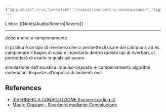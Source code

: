 ```yaml
---
{"dg-publish":true,"permalink":"/notes/riverbero-a-convoluzione/","tags":["type/note"]}
---
```


Links:: [[Notes/Audio/Reverb\|Reverb]]

---

detto anche a campionamento

in pratica è un tipo di riverbero che ci permette di usare dei campioni, ad es. campionare il bagno di casa e importarlo dentro questo tipi di riverberi, ci permetterà di usarlo in qualsiasi suono

simulazione dell'acustica
impulso-risposta → campionamento
algoritmi matematici
Risposte all'impulso di ambienti reali





## References

- [RIVERBERO A CONVOLUZIONE (homerecording.it)](http://www.homerecording.it/varie/glossario/1208-riverbero-a-convoluzione.html)
- [Mauro Graziani - Riverbero mediante Convoluzione](https://www.maurograziani.org/text_pages/reverb3/MG_Riverbero_3.html)


